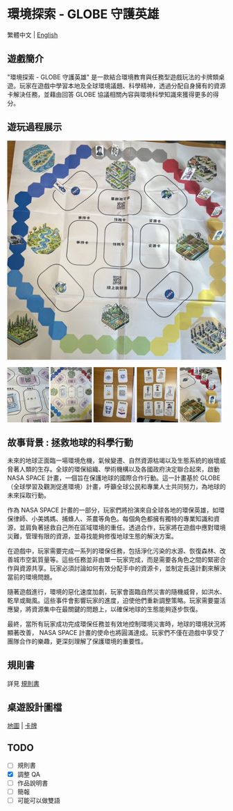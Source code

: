 # 環境探索 - GLOBE 守護英雄

繁體中文 | [English](README.en.md)

## 遊戲簡介

"環境探索 - GLOBE 守護英雄" 是一款結合環境教育與任務型遊戲玩法的卡牌類桌遊。玩家在遊戲中學習本地及全球環境議題、科學精神，透過分配自身擁有的資源卡解決任務，並藉由回答 GLOBE 協議相關內容與環境科學知識來獲得更多的得分。

## 遊玩過程展示

![map](./asset/map.png)

<div style="display: flex; flex-wrap: wrap; center;">
  <img src="asset/demo1.jpg" alt="Image 1" style="width: 19%; margin-right: 0.75%;">
  <img src="asset/demo2.jpg" alt="Image 2" style="width: 19%; margin-right: 0.75%;">
  <img src="asset/demo3.jpg" alt="Image 3" style="width: 19%; margin-right: 0.75%;">
  <img src="asset/demo4.jpg" alt="Image 1" style="width: 19%; margin-right: 0.75%;">
  <img src="asset/demo5.jpg" alt="Image 2" style="width: 19%; margin-right: 0.75%;">
</div>

## 故事背景 : 拯救地球的科學行動

未來的地球正面臨一場環境危機，氣候變遷、自然資源枯竭以及生態系統的崩壞威脅著人類的生存。全球的環保組織、學術機構以及各國政府決定聯合起來，啟動 NASA SPACE 計畫，一個旨在保護地球的國際合作行動。這一計畫基於 GLOBE （全球學習及觀測促進環境）計畫，呼籲全球公民和專業人士共同努力，為地球的未來採取行動。

作為 NASA SPACE 計畫的一部分，玩家們將扮演來自全球各地的環保英雄，如環保律師、小美媽媽、捕蜂人、茶農等角色。每個角色都擁有獨特的專業知識和資源，並肩負著拯救自己所在區域環境的重任。透過合作，玩家將在遊戲中應對環境災難，管理有限的資源，並尋找能夠修復地球生態的解決方案。

在遊戲中，玩家需要完成一系列的環保任務，包括淨化污染的水源、恢復森林、改善城市空氣質量等。這些任務並非由單一玩家完成，而是需要各角色之間的緊密合作與資源共享。玩家必須討論如何有效分配手中的資源卡，並制定長遠計劃來解決當前的環境問題。

隨著遊戲進行，環境的惡化速度加劇，玩家會面臨自然災害的隨機威脅，如洪水、乾旱或颱風。這些事件會影響玩家的進度，迫使他們重新調整策略。玩家需要靈活應變，將資源集中在最關鍵的問題上，以確保地球的生態能夠逐步恢復。

最終，當所有玩家成功完成環保任務並有效地控制環境災害時，地球的環境狀況將顯著改善， NASA SPACE 計畫的使命也將圓滿達成。玩家們不僅在遊戲中享受了團隊合作的樂趣，更深刻理解了保護環境的重要性。

## 規則書

詳見 [規則書](./rule.md)

## 桌遊設計圖檔

[地圖](./asset/地圖.pdf)  |  [卡牌](./asset/卡牌.pdf)

## TODO

- [ ] 規則書
- [x] 調整 QA
- [ ] 作品說明書
- [ ] 簡報
- [ ] 可能可以做雙語
